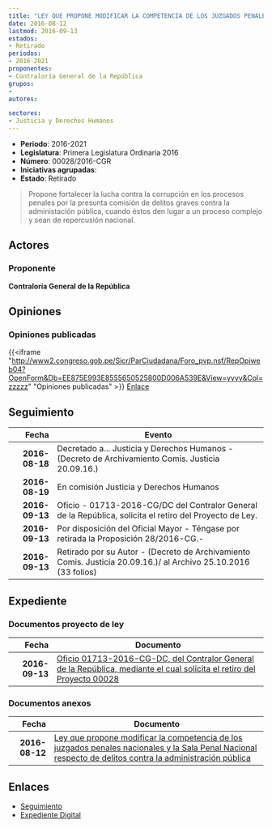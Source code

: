 ```yaml
---
title: "LEY QUE PROPONE MODIFICAR LA COMPETENCIA DE LOS JUZGADOS PENALES NACIONALES Y LA SALA PENAL NACIONAL RESPECTO DE DELITOS CONTRA LA ADMINISTRACIÓN PÚBLICA"
date: 2016-08-12
lastmod: 2016-09-13
estados:
- Retirado
periodos:
- 2016-2021
proponentes:
- Contraloría General de la República
grupos:
- 
autores:

sectores:
- Justicia y Derechos Humanos 
---
```

- **Periodo**: 2016-2021
- **Legislatura**: Primera Legislatura Ordinaria 2016
- **Número**: 00028/2016-CGR
- **Iniciativas agrupadas**: 
- **Estado**: Retirado

> Propone fortalecer la lucha contra la corrupción en los procesos penales por la presunta comisión de delitos graves contra la administación pública, cuando éstos den lugar a un proceso complejo y sean de repercusión nacional.


## Actores

### Proponente

**Contraloría General de la República**

## Opiniones

### Opiniones publicadas

{{<iframe "http://www2.congreso.gob.pe/Sicr/ParCiudadana/Foro_pvp.nsf/RepOpiweb04?OpenForm&Db=EE875E993E8555650525800D006A539E&View=yyyy&Col=zzzzz" "Opiniones publicadas" >}}
[Enlace](http://www2.congreso.gob.pe/Sicr/ParCiudadana/Foro_pvp.nsf/RepOpiweb04?OpenForm&Db=EE875E993E8555650525800D006A539E&View=yyyy&Col=zzzzz)


## Seguimiento

| Fecha | Evento |
|------:|--------|
| **2016-08-18** | Decretado a... Justicia y Derechos Humanos - (Decreto de Archivamiento Comis. Justicia 20.09.16.) |
| **2016-08-19** | En comisión Justicia y Derechos Humanos |
| **2016-09-13** | Oficio - 01713-2016-CG/DC del Contralor General de la República, solicita el retiro del Proyecto de Ley. |
| **2016-09-13** | Por disposición del Oficial Mayor - Téngase por retirada la Proposición 28/2016-CG.- |
| **2016-09-13** | Retirado por su Autor - (Decreto de Archivamiento Comis. Justicia 20.09.16.)/ al Archivo 25.10.2016 (33 folios) |

## Expediente

### Documentos proyecto de ley

| Fecha | Documento |
|------:|-----------|
| **2016-09-13** | [Oficio 01713-2016-CG-DC, del Contralor General de la República, mediante el cual solicita el retiro del Proyecto 00028](http://www.leyes.congreso.gob.pe/Documentos/2016_2021/Oficios/Otras_Instituciones/OF-01713-2016-CG-DC.pdf) |

### Documentos anexos

| Fecha | Documento |
|------:|-----------|
| **2016-08-12** | [Ley que propone modificar la competencia de los juzgados penales nacionales y la Sala Penal Nacional respecto de delitos contra la administración pública](http://www.leyes.congreso.gob.pe/Documentos/2016_2021/Proyectos_de_Ley_y_de_Resoluciones_Legislativas/PL00028_20160812.pdf) |

## Enlaces

- [Seguimiento](http://www2.congreso.gob.pe/Sicr/TraDocEstProc/CLProLey2016.nsf/f7fff46988ca05b1052578e100829cc7/62e118f89fd5cef30525800d006b1c9e?OpenDocument)
- [Expediente Digital](http://www2.congreso.gob.pe/Sicr/TraDocEstProc/CLProLey2016.nsf/f7fff46988ca05b1052578e100829cc7/62e118f89fd5cef30525800d006b1c9e?OpenDocument&Click=05257FB7005EB655.eb71d0cf91d8294e05256cdf006b5706/$Body/0.1C6C)

